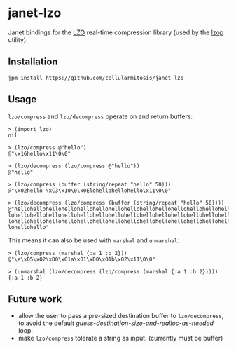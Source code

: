 # janet-lzo

Janet bindings for the [LZO](http://www.oberhumer.com/opensource/lzo/)
real-time compression library
(used by the [lzop](https://www.lzop.org/) utility).


## Installation

```
jpm install https://github.com/cellularmitosis/janet-lzo
```


## Usage

`lzo/compress` and `lzo/decompress` operate on and return buffers:

```
> (import lzo)
nil

> (lzo/compress @"hello")
@"\x16hello\x11\0\0"

> (lzo/decompress (lzo/compress @"hello"))
@"hello"

> (lzo/compress (buffer (string/repeat "hello" 50)))
@"\x02hello \xC3\x10\0\x0Elohellohellohello\x11\0\0"

> (lzo/decompress (lzo/compress (buffer (string/repeat "hello" 50))))
@"hellohellohellohellohellohellohellohellohellohellohellohellohellohellohellohel
lohellohellohellohellohellohellohellohellohellohellohellohellohellohellohellohel
lohellohellohellohellohellohellohellohellohellohellohellohellohellohellohellohel
lohellohello"
```

This means it can also be used with `marshal` and `unmarshal`:

```
> (lzo/compress (marshal {:a 1 :b 2}))
@"\e\xD5\x02\xD0\x01a\x01\xD0\x01b\x02\x11\0\0"

> (unmarshal (lzo/decompress (lzo/compress (marshal {:a 1 :b 2}))))
{:a 1 :b 2}
```

## Future work

- allow the user to pass a pre-sized destination buffer to `lzo/decompress`,
to avoid the default _guess-destination-size-and-realloc-as-needed_ loop.
- make `lzo/compress` tolerate a string as input. (currently must be buffer)
